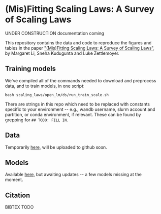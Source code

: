 # (Mis)Fitting Scaling Laws: A Survey of Scaling Laws

UNDER CONSTRUCTION
documentation coming

This repository contains the data and code to reproduce the figures and tables in the paper ["(Mis)Fitting Scaling Laws: A Survey of Scaling Laws"](https://arxiv.org/abs/2502.18969), by Margaret Li, Sneha Kudugunta and Luke Zettlemoyer.

## Training models

We've compiled all of the commands needed to download and preprocess data, and to train models, in one script:

```
bash scaling_laws/open_lm/ds/run_train_scale.sh
```
There are strings in this repo which need to be replaced with constants specific to your environment -- e.g., wandb username, slurm account and partition, or conda environment, if relevant. These can be found by grepping for `## TODO: FILL IN`.

## Data

Temporarily [here](https://drive.google.com/drive/folders/1hQCzv8sdppkihFZPTY1cLpiymJU0wqlP?usp=sharing), will be uploaded to github soon.

## Models

Available [here](https://huggingface.co/misfitting/misfitting), but awaiting updates -- a few models missing at the moment.

## Citation

BIBTEX TODO

